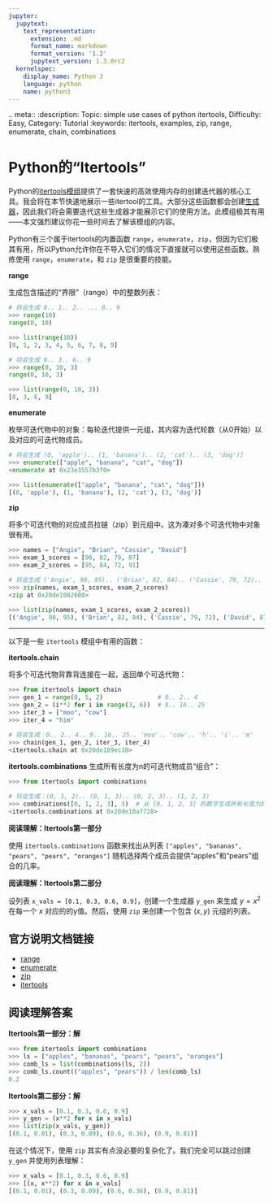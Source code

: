 ```yaml
---
jupyter:
  jupytext:
    text_representation:
      extension: .md
      format_name: markdown
      format_version: '1.2'
      jupytext_version: 1.3.0rc2
  kernelspec:
    display_name: Python 3
    language: python
    name: python3
---
```


<!-- #raw raw_mimetype="text/restructuredtext" -->
.. meta::
   :description: Topic: simple use cases of python itertools, Difficulty: Easy, Category: Tutorial
   :keywords: itertools, examples, zip, range, enumerate, chain, combinations
<!-- #endraw -->

<!-- #region -->
# Python的“Itertools”
Python的[itertools模组](https://docs.python.org/3/library/itertools.html)提供了一套快速的高效使用内存的创建迭代器的核心工具。我会将在本节快速地展示一些itertool的工具。大部分这些函数都会创建[生成器](https://cn.pythonlikeyoumeanit.com/Module2_EssentialsOfPython/Generators_and_Comprehensions.html)，因此我们将会需要迭代这些生成器才能展示它们的使用方法。此模组极其有用——本文强烈建议你花一些时间去了解该模组的内容。

Python有三个属于itertools的内置函数 `range`，`enumerate`，`zip`，但因为它们极其有用，所以Python允许你在不导入它们的情况下直接就可以使用这些函数。熟练使用 `range`，`enumerate`，和 `zip` 是很重要的技能。

**range**

生成包含描述的“界限”（range）中的整数列表：
```python
# 将会生成 0.. 1.. 2.. ... 8.. 9
>>> range(10)
range(0, 10)

>>> list(range(10))
[0, 1, 2, 3, 4, 5, 6, 7, 8, 9]

# 将会生成 0.. 3.. 6.. 9
>>> range(0, 10, 3)
range(0, 10, 3)

>>> list(range(0, 10, 3))
[0, 3, 6, 9]
```

**enumerate**

枚举可迭代物中的对象：每轮迭代提供一元组，其内容为迭代轮数（从0开始）以及对应的可迭代物成员。
```python
# 将会生成 (0, 'apple').. (1, 'banana').. (2, 'cat').. (3, 'dog')]
>>> enumerate(["apple", "banana", "cat", "dog"])
<enumerate at 0x23e3557b3f0>

>>> list(enumerate(["apple", "banana", "cat", "dog"]))
[(0, 'apple'), (1, 'banana'), (2, 'cat'), (3, 'dog')]
```

**zip**

将多个可迭代物的对应成员拉链（zip）到元组中。这为凑对多个可迭代物中对象很有用。
```python
>>> names = ["Angie", "Brian", "Cassie", "David"]
>>> exam_1_scores = [90, 82, 79, 87]
>>> exam_2_scores = [95, 84, 72, 91]

# 将会生成 ('Angie', 90, 95).. ('Brian', 82, 84).. ('Cassie', 79, 72).. ('David', 87, 91)]
>>> zip(names, exam_1_scores, exam_2_scores)
<zip at 0x20de1082608>

>>> list(zip(names, exam_1_scores, exam_2_scores))
[('Angie', 90, 95), ('Brian', 82, 84), ('Cassie', 79, 72), ('David', 87, 91)]
```
***
以下是一些 `itertools` 模组中有用的函数：

**itertools.chain**

将多个可迭代物背靠背连接在一起，返回单个可迭代物：
```python
>>> from itertools import chain
>>> gen_1 = range(0, 5, 2)               # 0.. 2.. 4
>>> gen_2 = (i**2 for i in range(3, 6))  # 9.. 16.. 25 
>>> iter_3 = ["moo", "cow"]
>>> iter_4 = "him"

# 将会生成：0.. 2.. 4.. 9.. 16.. 25.. 'moo'.. 'cow'.. 'h'.. 'i'.. 'm'
>>> chain(gen_1, gen_2, iter_3, iter_4)
<itertools.chain at 0x20de109ec18>
```

**itertools.combinations**
生成所有长度为n的可迭代物成员“组合”：
```python
>>> from itertools import combinations

# 将会生成：(0, 1, 2).. (0, 1, 3).. (0, 2, 3).. (1, 2, 3)
>>> combinations([0, 1, 2, 3], 3)  # 从 [0, 1, 2, 3] 的数字生成所有长度为3的组合
<itertools.combinations at 0x20de10a7728>
```
<!-- #endregion -->

<div class="alert alert-info">

**阅读理解：Itertools第一部分**

使用 `itertools.combinations` 函数来找出从列表 `["apples", "bananas", "pears", "pears", "oranges"]` 随机选择两个成员会提供“apples”和“pears”组合的几率。

</div>


<div class="alert alert-info">

**阅读理解：Itertools第二部分**

设列表 `x_vals = [0.1, 0.3, 0.6, 0.9]`，创建一个生成器 `y_gen` 来生成 $y = x^2$ 在每一个 $x$ 对应的的y值。然后，使用 `zip` 来创建一个包含 $(x, y)$ 元组的列表。

</div>


## 官方说明文档链接

- [range](https://docs.python.org/3/library/stdtypes.html#typesseq-range)
- [enumerate](https://docs.python.org/3/library/functions.html#enumerate)
- [zip](https://docs.python.org/3/library/functions.html#zip)
- [itertools](https://docs.python.org/3/library/itertools.html)

<!-- #region -->
## 阅读理解答案

**Itertools第一部分：解**

```python
>>> from itertools import combinations
>>> ls = ["apples", "bananas", "pears", "pears", "oranges"]
>>> comb_ls = list(combinations(ls, 2))
>>> comb_ls.count(("apples", "pears")) / len(comb_ls)
0.2
```

<!-- #endregion -->

<!-- #region -->
**Itertools第二部分：解**

```python
>>> x_vals = [0.1, 0.3, 0.6, 0.9]
>>> y_gen = (x**2 for x in x_vals)
>>> list(zip(x_vals, y_gen))
[(0.1, 0.01), (0.3, 0.09), (0.6, 0.36), (0.9, 0.81)]
```

在这个情况下，使用 `zip` 其实有点没必要的复杂化了。我们完全可以跳过创建 `y_gen` 并使用列表理解：
```python
>>> x_vals = [0.1, 0.3, 0.6, 0.9]
>>> [(x, x**2) for x in x_vals]
[(0.1, 0.01), (0.3, 0.09), (0.6, 0.36), (0.9, 0.81)]
```
<!-- #endregion -->
